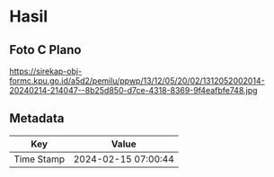 # Hasil

## Foto C Plano

https://sirekap-obj-formc.kpu.go.id/a5d2/pemilu/ppwp/13/12/05/20/02/1312052002014-20240214-214047--8b25d850-d7ce-4318-8369-9f4eafbfe748.jpg


## Metadata

| Key        | Value               |
| ---------- | ------------------- |
| Time Stamp | 2024-02-15 07:00:44 |



